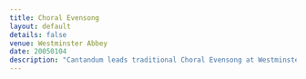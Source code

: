 ```yaml
---
title: Choral Evensong
layout: default
details: false
venue: Westminster Abbey
date: 20050104
description: "Cantandum leads traditional Choral Evensong at Westminster Abbey, offering beautiful Anglican liturgy in one of England's most sacred spaces."
---
```

